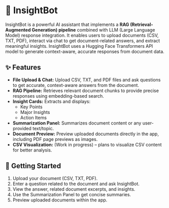 # 🧠 InsightBot

InsightBot is a powerful AI assistant that implements a **RAG (Retrieval-Augmented Generation) pipeline** combined with LLM (Large Language Model) response integration. It enables users to upload documents (CSV, TXT, PDF), interact via chat to get document-related answers, and extract meaningful insights.
InsightBot uses a Hugging Face Transformers API model to generate context-aware, accurate responses from document data.

## ✨ Features

- **File Upload & Chat:** Upload CSV, TXT, and PDF files and ask questions to get accurate, context-aware answers from the document.
- **RAG Pipeline:** Retrieves relevant document chunks to provide precise responses using embedding-based search.
- **Insight Cards:** Extracts and displays:
  - Key Points
  - Major Insights
  - Action Items
- **Summarization Panel:** Summarizes document content or any user-provided text/topic.
- **Document Preview:** Preview uploaded documents directly in the app, including PDF page previews as images.
- **CSV Visualization:** (Work in progress) – plans to visualize CSV content for better analysis.

## 🚀 Getting Started

1. Upload your document (CSV, TXT, PDF).
2. Enter a question related to the document and ask InsightBot.
3. View the answer, related document excerpts, and insights.
4. Use the Summarization Panel to get concise summaries.
5. Preview uploaded documents within the app.
